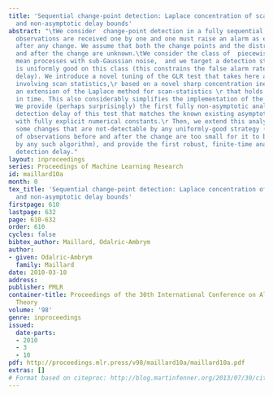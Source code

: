 ```yaml
---
title: 'Sequential change-point detection: Laplace concentration of scan statistics
  and non-asymptotic delay bounds'
abstract: "\tWe consider  change-point detection in a fully sequential setup, when
  observations are received one by one and one must raise an alarm as early as possible
  after any change. We assume that both the change points and the distributions before
  and after the change are unknown.\tWe consider the class of  piecewise-constant
  mean processes with sub-Gaussian noise,  and we target a detection strategy that
  is uniformly good on this class (this constrains the false alarm rate and detection
  delay). We introduce a novel tuning of the GLR test that takes here a simple form
  involving scan statistics,\r based on a novel sharp concentration inequality using
  an extension of the Laplace method for scan-statistics \r that holds doubly-uniformly
  in time. This also considerably simplifies the implementation of the test and analysis.\r
  We provide (perhaps surprisingly) the first fully non-asymptotic analysis of the
  detection delay of this test that matches the known existing asymptotic orders,
  with fully explicit numerical constants.\r Then, we extend this analysis to allow
  some changes that are not-detectable by any uniformly-good strategy (the number
  of observations before and after the change are too small for it to be detected
  by any such algorithm), and provide the first robust, finite-time analysis of the
  detection delay."
layout: inproceedings
series: Proceedings of Machine Learning Research
id: maillard10a
month: 0
tex_title: 'Sequential change-point detection: Laplace concentration of scan statistics
  and non-asymptotic delay bounds'
firstpage: 610
lastpage: 632
page: 610-632
order: 610
cycles: false
bibtex_author: Maillard, Odalric-Ambrym
author:
- given: Odalric-Ambrym
  family: Maillard
date: 2010-03-10
address: 
publisher: PMLR
container-title: Proceedings of the 30th International Conference on Algorithmic Learning
  Theory
volume: '98'
genre: inproceedings
issued:
  date-parts:
  - 2010
  - 3
  - 10
pdf: http://proceedings.mlr.press/v98/maillard10a/maillard10a.pdf
extras: []
# Format based on citeproc: http://blog.martinfenner.org/2013/07/30/citeproc-yaml-for-bibliographies/
---
```

